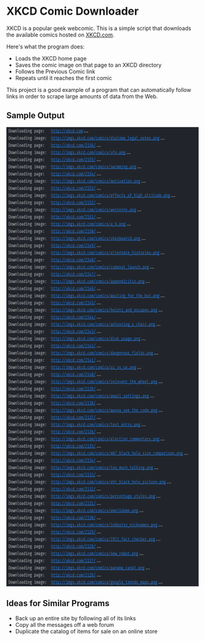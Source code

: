 # XKCD Comic Downloader

XKCD is a popular geek webcomic. This is a simple script that downloads the available comics hosted on [XKCD.com](https://xkcd.com).

Here's what the program does:
- Loads the XKCD home page
- Saves the comic image on that page to an XKCD directory
- Follows the Previous Comic link
- Repeats until it reaches the first comic

This project is a good example of a program that can automatically follow links in order to scrape large amounts of data from the Web.

## Sample Output
<p align=center>
  <img src=./sample_output.png alt=sample console output height=1200>
</p>

## Ideas for Similar Programs
* Back up an entire site by following all of its links
* Copy all the messages off a web forum
* Duplicate the catalog of items for sale on an online store
